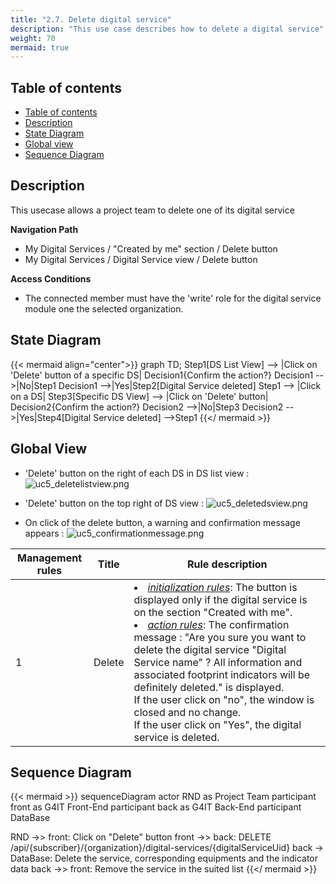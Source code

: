 ```yaml
---
title: "2.7. Delete digital service"
description: "This use case describes how to delete a digital service"
weight: 70
mermaid: true
---
```


## Table of contents

-   [Table of contents](#table-of-contents)
-   [Description](#description)
-   [State Diagram](#state-diagram)
-   [Global view](#global-view)
-   [Sequence Diagram](#sequence-diagram)

## Description

This usecase allows a project team to delete one of its digital service

**Navigation Path**

-   My Digital Services / "Created by me" section / Delete button
-   My Digital Services / Digital Service view / Delete button

**Access Conditions**

-   The connected member must have the 'write' role for the digital service module one the selected organization.

## State Diagram

{{< mermaid align="center">}}
graph TD;
Step1[DS List View] --> |Click on 'Delete' button of a specific DS| Decision1{Confirm the action?}
Decision1 -->|No|Step1
Decision1 -->|Yes|Step2[Digital Service deleted]
Step1 --> |Click on a DS| Step3[Specific DS View] --> |Click on 'Delete' button| Decision2{Confirm the action?}
Decision2 -->|No|Step3
Decision2 -->|Yes|Step4[Digital Service deleted] -->Step1
{{</ mermaid >}}

## Global View

-   'Delete' button on the right of each DS in DS list view :
    ![uc5_deletelistview.png](../images/uc5_deletelistview.png)

-   'Delete' button on the top right of DS view :
    ![uc5_deletedsview.png](../images/uc5_deletedsview.png)

-   On click of the delete button, a warning and confirmation message appears :
    ![uc5_confirmationmessage.png](../images/uc5_confirmationmessage.png)

| Management rules | Title  | Rule description                                                                                                                                                                                                                                                                                                                                                                                                                                                                                    |
| ---------------- | ------ | --------------------------------------------------------------------------------------------------------------------------------------------------------------------------------------------------------------------------------------------------------------------------------------------------------------------------------------------------------------------------------------------------------------------------------------------------------------------------------------------------- |
| 1                | Delete | <li><u>_initialization rules_</u>: The button is displayed only if the digital service is on the section "Created with me".<br><li><u>_action rules_</u>: The confirmation message : "Are you sure you want to delete the digital service "Digital Service name" ? All information and associated footprint indicators will be definitely deleted." is displayed.<br> If the user click on "no", the window is closed and no change.<br>If the user click on "Yes", the digital service is deleted. |

## Sequence Diagram

{{< mermaid >}}
sequenceDiagram
actor RND as Project Team
participant front as G4IT Front-End
participant back as G4IT Back-End
participant DataBase

RND ->> front: Click on "Delete" button
front ->> back: DELETE /api/{subscriber}/{organization}/digital-services/{digitalServiceUid}
back -> DataBase: Delete the service, corresponding equipments and the indicator data
back ->> front: Remove the service in the suited list
{{</ mermaid >}}
